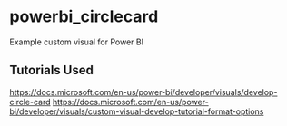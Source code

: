# powerbi_circlecard
Example custom visual for Power BI

## Tutorials Used
https://docs.microsoft.com/en-us/power-bi/developer/visuals/develop-circle-card
https://docs.microsoft.com/en-us/power-bi/developer/visuals/custom-visual-develop-tutorial-format-options
